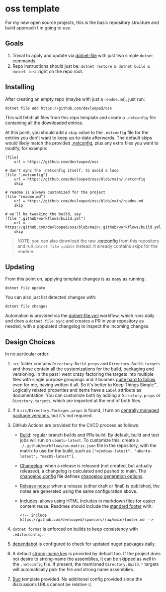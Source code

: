oss template
===

For my new open source projects, this is the basic repository structure and build approach I'm going to use. 

## Goals

1. Trivial to apply and update via [dotnet-file](https://github.com/kzu/dotnet-file) with just two simple `dotnet` commands.
2. Repo instructions should just be: `dotnet restore & dotnet build & dotnet test` right on the repo root.

## Installing

After creating an empty repo (maybe with just a `readme.md`), just run:

```
dotnet file add https://github.com/devlooped/oss
```
 
This will fetch all files from this repo template and create a `.netconfig` file 
containing all the downloaded entries. 

At this point, you should add a `skip` value to the `.netconfig` file for the entries 
you don't want to keep up-to-date afterwards. The default skips would likely match 
the provided [.netconfig](.netconfig), plus any extra files you want to modify, for 
example:

```gitconfig
[file]
	url = https://github.com/devlooped/oss

# don't sync the .netconfig itself, to avoid a loop
[file ".netconfig"]
	url = https://github.com/devlooped/oss/blob/main/.netconfig
	skip

# readme is always customized for the project
[file "readme.md"]
	url = https://github.com/devlooped/oss/blob/main/readme.md
	skip

# we'll be tweaking the build, say
[file ".github/workflows/build.yml"]
	url = https://github.com/devlooped/oss/blob/main/.github/workflows/build.yml
	skip
 ```

> NOTE: you can also download the raw [.netconfig](.netconfig) from this repository 
> and run `dotnet file update` instead. It already contains skips for the readme.

## Updating

From this point on, applying template changes is as easy as running:

```
dotnet file update
```

You can also just list detected changes with:

```
dotnet file changes
```

Automation is provided via the [dotnet-file.yml](.github/workflows/dotnet-file.yml) 
workflow, which runs daily and does a `dotnet file sync` and creates a PR in your 
repository as needed, with a populated changelog to inspect the incoming changes.


## Design Choices

In no particular order:

1. `src` folder contains `Directory.Build.props` and `Directory.Build.targets` 
   and those contain all the customizations for the build, packaging and versioning. 
   In the past I went crazy factoring the targets into multiple files with single 
   purpose groupings and it bcomes [quite hard to follow](https://github.com/moq/moq/tree/a76c3cea6/src/build) 
   even for me, having written it all. So it's better to Keep Things Simple™.
   Logically related properties and items have a `Label` attribute as documentation.
   You can customize both by adding a `Directory.props` or `Directory.targets`, 
   which are imported at the end of both files.

2. If a `src/Directory.Packages.props` is found, I turn on 
   [centrally managed package versions](https://github.com/NuGet/Home/wiki/Centrally-managing-NuGet-package-versions), but it's not required.
    
3. GitHub Actions are provided for the CI/CD process as follows:
   - [Build](.github/workflows/build.yml): regular branch builds and PRs build. By default, build and test 
     jobs will run on `ubuntu-latest`. To customize this, create a `./.github/workflows/os-matrix.json` file in the 
     repository, with the matrix to use for the build, such as `["windows-latest", "ubuntu-latest", "macOS-latest"]`. 
   - [Changelog](.github/workflows/changelog.yml): when a release is released (not created, but actually released), 
     a changelog is calculated and pushed to main. The [changelog.config](.github/workflows/changelog.config) file 
     defines [changelog generation options](https://github.com/github-changelog-generator/github-changelog-generator/wiki/Advanced-change-log-generation-examples).
   - [Release notes](.github/workflows/release-notes.yml): when a release (either draft or final) is published, 
     the notes are generated using the same configuration above.
   - [Includes](.github/workflows/includes.yml): allows using HTML includes in markdown files for 
     easier content reuse. Readmes should include the 
     [standard footer](https://github.com/devlooped/sponsors/raw/main/footer.md) with:

     ```
     <!-- include https://github.com/devlooped/sponsors/raw/main/footer.md -->
     ```

4. `dotnet format` is enforced on builds to keep consistency with `.editorconfig`.

5. [dependabot](.github/dependabot.yml) is configured to check for updated nuget packages daily.

6. A default [strong-name key](src/kzu.snk) is provided by default too. If the project does not desire to 
   strong-name the assemblies, it can be skipped as well in the `.netconfig` file. If present, the mentioned 
   `Directory.Build.*` targets will automatically pick the file and strong name assemblies.

7. [Bug](.github/ISSUE_TEMPLATE/bug.md) template provided. No addiitonal config provided since the 
   discussions URLs cannot be relative :(.
